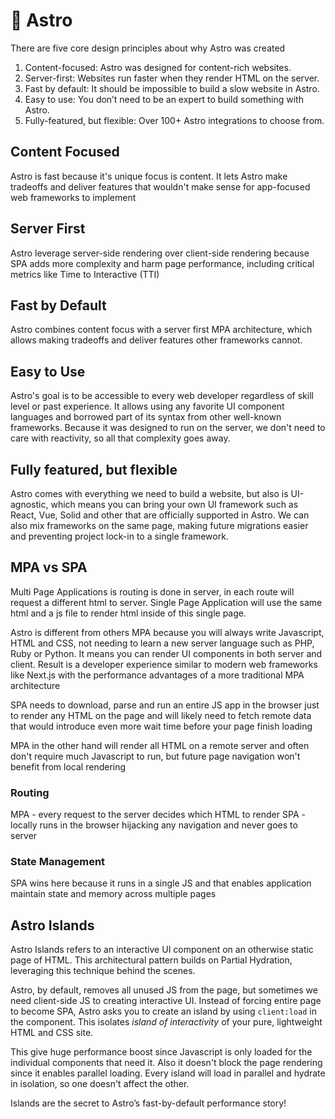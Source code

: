 # 🚀 Astro

There are five core design principles about why Astro was created

1. Content-focused: Astro was designed for content-rich websites.
2. Server-first: Websites run faster when they render HTML on the server.
3. Fast by default: It should be impossible to build a slow website in Astro.
4. Easy to use: You don’t need to be an expert to build something with Astro.
5. Fully-featured, but flexible: Over 100+ Astro integrations to choose from.

## Content Focused

Astro is fast because it's unique focus is content. It lets Astro make tradeoffs and deliver features that wouldn't make sense for app-focused web frameworks to implement

## Server First

Astro leverage server-side rendering over client-side rendering because SPA adds more complexity and harm page performance, including critical metrics like Time to Interactive (TTI)

## Fast by Default

Astro combines content focus with a server first MPA architecture, which allows making tradeoffs and deliver features other frameworks cannot.

## Easy to Use

Astro's goal is to be accessible to every web developer regardless of skill level or past experience.
It allows using any favorite UI component languages and borrowed part of its syntax from other well-known frameworks.
Because it was designed to run on the server, we don't need to care with reactivity, so all that complexity goes away.

## Fully featured, but flexible

Astro comes with everything we need to build a website, but also is UI-agnostic, which means you can bring your own UI framework such as React, Vue, Solid and other that are officially supported in Astro. We can also mix frameworks on the same page, making future migrations easier and preventing project lock-in to a single framework.


## MPA vs SPA

Multi Page Applications is routing is done in server, in each route will request a different html to server.
Single Page Application will use the same html and a js file to render html inside of this single page.

Astro is different from others MPA because you will always write Javascript, HTML and CSS, not needing to learn a new server language such as PHP, Ruby or Python.
It means you can render UI components in both server and client.
Result is a developer experience similar to modern web frameworks like Next.js with the performance advantages of a more traditional MPA architecture

SPA needs to download, parse and run an entire JS app in the browser just to render any HTML on the page and will likely need to fetch remote data that would introduce even more wait time before your page finish loading

MPA in the other hand will render all HTML on a remote server and often don't require much Javascript to run, but future page navigation won't benefit from local rendering

### Routing

MPA - every request to the server decides which HTML to render
SPA - locally runs in the browser hijacking any navigation and never goes to server

### State Management

SPA wins here because it runs in a single JS and that enables application maintain state and memory across multiple pages

## Astro Islands

Astro Islands refers to an interactive UI component on an otherwise static page of HTML.
This architectural pattern builds on Partial Hydration, leveraging this technique behind the scenes.

Astro, by default, removes all unused JS from the page, but sometimes we need client-side JS to creating interactive UI.
Instead of forcing entire page to become SPA, Astro asks you to create an island by using `client:load` in the component.
This isolates *island of interactivity* of your pure, lightweight HTML and CSS site.

This give huge performance boost since Javascript is only loaded for the individual components that need it.
Also it doesn't block the page rendering since it enables parallel loading. Every island will load in parallel and hydrate in isolation, so one doesn't affect the other.

Islands are the secret to Astro’s fast-by-default performance story!